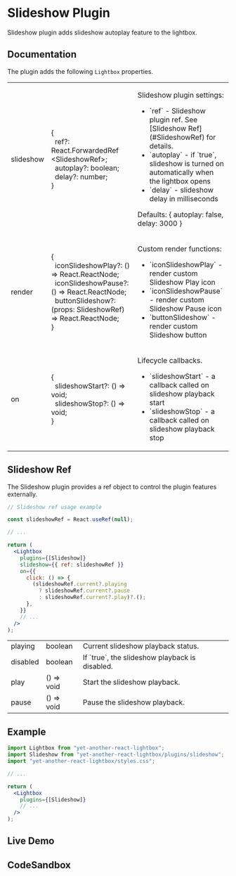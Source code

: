 # Slideshow Plugin

Slideshow plugin adds slideshow autoplay feature to the lightbox.

## Documentation

The plugin adds the following `Lightbox` properties.

<table class="docs">
  <tbody>
    <tr>
      <td>slideshow</td>
      <td>
        &#123;<br />
        &nbsp;&nbsp;ref?: React.ForwardedRef&#8203;&lt;SlideshowRef&gt;;<br />
        &nbsp;&nbsp;autoplay?: boolean;<br />
        &nbsp;&nbsp;delay?: number;<br />
        &#125;
      </td>
      <td>
        <p>Slideshow plugin settings:</p>
        <ul>
          <li>`ref` - Slideshow plugin ref. See [Slideshow Ref](#SlideshowRef) for details.</li>
          <li>`autoplay` - if `true`, slideshow is turned on automatically when the lightbox opens</li>
          <li>`delay` - slideshow delay in milliseconds</li>
        </ul>
        <p>Defaults: <span class="font-mono">&#123; autoplay: false, delay: 3000 &#125;</span></p>
      </td>
    </tr>
    <tr>
      <td>render</td>
      <td>
        &#123;<br />
        &nbsp;&nbsp;iconSlideshowPlay?: () => React.ReactNode;<br />
        &nbsp;&nbsp;iconSlideshowPause?: () => React.ReactNode;<br />
        &nbsp;&nbsp;buttonSlideshow?: (props: SlideshowRef) => React.ReactNode;<br />
        &#125;
      </td>
      <td>
        <p>Custom render functions:</p>
        <ul>
          <li>`iconSlideshowPlay` - render custom Slideshow Play icon</li>
          <li>`iconSlideshowPause` - render custom Slideshow Pause icon</li>
          <li>`buttonSlideshow` - render custom Slideshow button</li>
        </ul>
      </td>
    </tr>
    <tr>
      <td>on</td>
      <td>
        &#123;<br />
        &nbsp;&nbsp;slideshowStart?: () => void;<br />
        &nbsp;&nbsp;slideshowStop?: () => void;<br />
        &#125;
      </td>
      <td>
        <p>Lifecycle callbacks.</p>
        <ul>
          <li>`slideshowStart` - a callback called on slideshow playback start</li>
          <li>`slideshowStop` - a callback called on slideshow playback stop</li>
        </ul>
      </td>
    </tr>
  </tbody>
</table>

## Slideshow Ref

The Slideshow plugin provides a ref object to control the plugin features
externally.

```jsx
// Slideshow ref usage example

const slideshowRef = React.useRef(null);

// ...

return (
  <Lightbox
    plugins={[Slideshow]}
    slideshow={{ ref: slideshowRef }}
    on={{
      click: () => {
        (slideshowRef.current?.playing
          ? slideshowRef.current?.pause
          : slideshowRef.current?.play)?.();
      },
    }}
    // ...
  />
);
```

<table class="docs">
  <tbody>
    <tr>
      <td>playing</td>
      <td>boolean</td>
      <td>Current slideshow playback status.</td>
    </tr>
    <tr>
      <td>disabled</td>
      <td>boolean</td>
      <td>If `true`, the slideshow playback is disabled.</td>
    </tr>
    <tr>
      <td>play</td>
      <td>() => void</td>
      <td>Start the slideshow playback.</td>
    </tr>
    <tr>
      <td>pause</td>
      <td>() => void</td>
      <td>Pause the slideshow playback.</td>
    </tr>
  </tbody>
</table>

## Example

```jsx
import Lightbox from "yet-another-react-lightbox";
import Slideshow from "yet-another-react-lightbox/plugins/slideshow";
import "yet-another-react-lightbox/styles.css";

// ...

return (
  <Lightbox
    plugins={[Slideshow]}
    // ...
  />
);
```

## Live Demo

<SlideshowPluginExample />

## CodeSandbox

<CodeSandboxLink file="/src/examples/SlideshowPlugin.tsx" path="/plugins/slideshow" />
